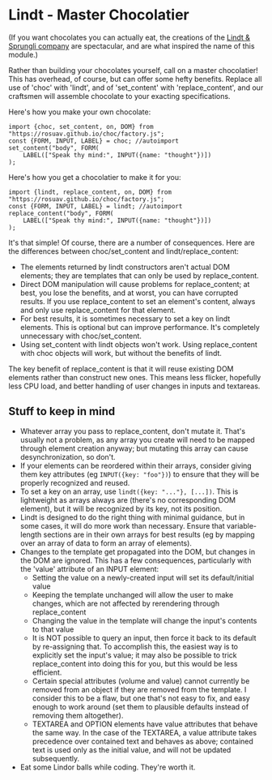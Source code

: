 Lindt - Master Chocolatier
==========================

(If you want chocolates you can actually eat, the creations of the
[Lindt & Sprungli company](https://www.lindt-spruengli.com/) are spectacular,
and are what inspired the name of this module.)

Rather than building your chocolates yourself, call on a master chocolatier!
This has overhead, of course, but can offer some hefty benefits. Replace all
use of 'choc' with 'lindt', and of 'set_content' with 'replace_content', and
our craftsmen will assemble chocolate to your exacting specifications.

Here's how you make your own chocolate:

    import {choc, set_content, on, DOM} from "https://rosuav.github.io/choc/factory.js";
    const {FORM, INPUT, LABEL} = choc; //autoimport
    set_content("body", FORM(
        LABEL(["Speak thy mind:", INPUT({name: "thought"})])
    );

Here's how you get a chocolatier to make it for you:

    import {lindt, replace_content, on, DOM} from "https://rosuav.github.io/choc/factory.js";
    const {FORM, INPUT, LABEL} = lindt; //autoimport
    replace_content("body", FORM(
        LABEL(["Speak thy mind:", INPUT({name: "thought"})])
    );

It's that simple! Of course, there are a number of consequences. Here are the
differences between choc/set_content and lindt/replace_content:

* The elements returned by lindt constructors aren't actual DOM elements; they
  are templates that can only be used by replace_content.
* Direct DOM manipulation will cause problems for replace_content; at best, you
  lose the benefits, and at worst, you can have corrupted results. If you use
  replace_content to set an element's content, always and only use replace_content
  for that element.
* For best results, it is sometimes necessary to set a key on lindt elements.
  This is optional but can improve performance. It's completely unnecessary with
  choc/set_content.
* Using set_content with lindt objects won't work. Using replace_content with choc
  objects will work, but without the benefits of lindt.

The key benefit of replace_content is that it will reuse existing DOM elements
rather than construct new ones. This means less flicker, hopefully less CPU load,
and better handling of user changes in inputs and textareas.

Stuff to keep in mind
---------------------

* Whatever array you pass to replace_content, don't mutate it. That's usually
  not a problem, as any array you create will need to be mapped through element
  creation anyway; but mutating this array can cause desynchronization, so don't.
* If your elements can be reordered within their arrays, consider giving them
  key attributes (eg `INPUT({key: "foo"})`) to ensure that they will be properly
  recognized and reused.
* To set a key on an array, use `lindt({key: "..."}, [...])`. This is lightweight
  as arrays always are (there's no corresponding DOM element), but it will be
  recognized by its key, not its position.
* Lindt is designed to do the right thing with minimal guidance, but in some
  cases, it will do more work than necessary. Ensure that variable-length sections
  are in their own arrays for best results (eg by mapping over an array of data to
  form an array of elements).
* Changes to the template get propagated into the DOM, but changes in the DOM are
  ignored. This has a few consequences, particularly with the 'value' attribute of
  an INPUT element:
  - Setting the value on a newly-created input will set its default/initial value
  - Keeping the template unchanged will allow the user to make changes, which are
    not affected by rerendering through replace_content
  - Changing the value in the template will change the input's contents to that value
  - It is NOT possible to query an input, then force it back to its default by
    re-assigning that. To accomplish this, the easiest way is to explicitly set the
    input's value; it may also be possible to trick replace_content into doing this
    for you, but this would be less efficient.
  - Certain special attributes (volume and value) cannot currently be removed from
    an object if they are removed from the template. I consider this to be a flaw,
    but one that's not easy to fix, and easy enough to work around (set them to
    plausible defaults instead of removing them altogether).
  - TEXTAREA and OPTION elements have value attributes that behave the same way. In
    the case of the TEXTAREA, a value attribute takes precedence over contained text
    and behaves as above; contained text is used only as the initial value, and will
    not be updated subsequently.
* Eat some Lindor balls while coding. They're worth it.
